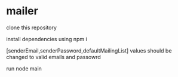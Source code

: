 # mailer

clone this repository 

install dependencies using npm i 

[senderEmail,senderPassword,defaultMailingList] values should be changed to valid emails and passowrd 

run node main
